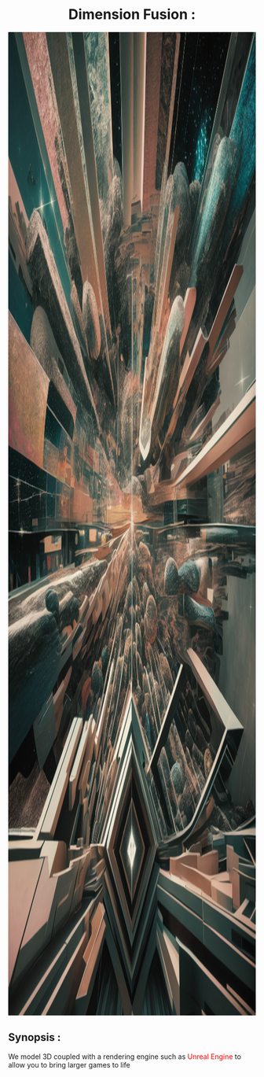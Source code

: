 # <center>Dimension Fusion :</center>

<img src="./assets/img/logo.png" alt="logo" style="width: 100vw; height: 50vh;">

## Synopsis :
We model 3D coupled with a rendering engine such as
<span style="color:red">Unreal Engine</span>
to allow you to bring larger games to life